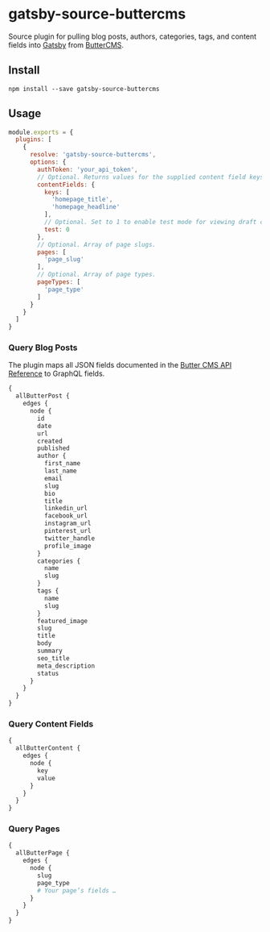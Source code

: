 # gatsby-source-buttercms

Source plugin for pulling blog posts, authors, categories, tags, and content fields into [Gatsby](https://www.gatsbyjs.org/) from [ButterCMS](https://buttercms.com/).

## Install

`npm install --save gatsby-source-buttercms`

## Usage

```JavaScript
module.exports = {
  plugins: [
    {
      resolve: 'gatsby-source-buttercms',
      options: {
        authToken: 'your_api_token',
        // Optional. Returns values for the supplied content field keys.
        contentFields: {
          keys: [
            'homepage_title',
            'homepage_headline'
          ],
          // Optional. Set to 1 to enable test mode for viewing draft content.
          test: 0
        },
        // Optional. Array of page slugs.
        pages: [
          'page_slug'
        ],
        // Optional. Array of page types.
        pageTypes: [
          'page_type'
        ]
      }
    }
  ]
}
```

### Query Blog Posts

The plugin maps all JSON fields documented in the [Butter CMS API Reference](https://buttercms.com/docs/api/#blog-engine) to GraphQL fields.

```GraphQL
{
  allButterPost {
    edges {
      node {
        id
        date
        url
        created
        published
        author {
          first_name
          last_name
          email
          slug
          bio
          title
          linkedin_url
          facebook_url
          instagram_url
          pinterest_url
          twitter_handle
          profile_image
        }
        categories {
          name
          slug
        }
        tags {
          name
          slug
        }
        featured_image
        slug
        title
        body
        summary
        seo_title
        meta_description
        status
      }
    }
  }
}
```

### Query Content Fields

```GraphQL
{
  allButterContent {
    edges {
      node {
        key
        value
      }
    }
  }
}
```

### Query Pages

```GraphQL
{
  allButterPage {
    edges {
      node {
        slug
        page_type
        # Your page’s fields …
      }
    }
  }
}
```
